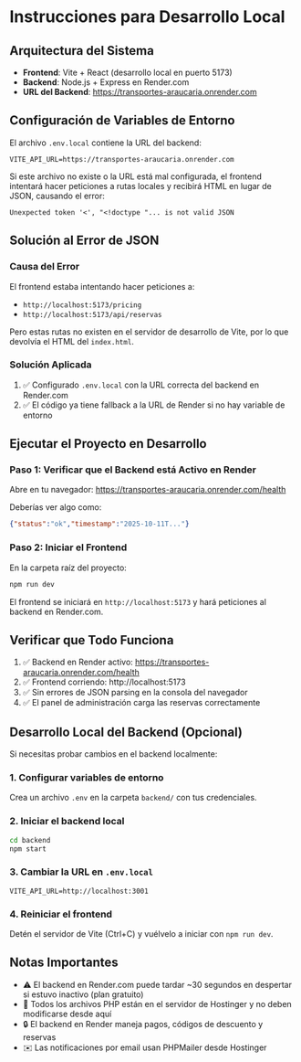# Instrucciones para Desarrollo Local

## Arquitectura del Sistema

- **Frontend**: Vite + React (desarrollo local en puerto 5173)
- **Backend**: Node.js + Express en Render.com
- **URL del Backend**: https://transportes-araucaria.onrender.com

## Configuración de Variables de Entorno

El archivo `.env.local` contiene la URL del backend:

```env
VITE_API_URL=https://transportes-araucaria.onrender.com
```

Si este archivo no existe o la URL está mal configurada, el frontend intentará hacer peticiones a rutas locales y recibirá HTML en lugar de JSON, causando el error:

```
Unexpected token '<', "<!doctype "... is not valid JSON
```

## Solución al Error de JSON

### Causa del Error
El frontend estaba intentando hacer peticiones a:
- `http://localhost:5173/pricing` 
- `http://localhost:5173/api/reservas`

Pero estas rutas no existen en el servidor de desarrollo de Vite, por lo que devolvía el HTML del `index.html`.

### Solución Aplicada
1. ✅ Configurado `.env.local` con la URL correcta del backend en Render.com
2. ✅ El código ya tiene fallback a la URL de Render si no hay variable de entorno

## Ejecutar el Proyecto en Desarrollo

### Paso 1: Verificar que el Backend está Activo en Render
Abre en tu navegador: https://transportes-araucaria.onrender.com/health

Deberías ver algo como:
```json
{"status":"ok","timestamp":"2025-10-11T..."}
```

### Paso 2: Iniciar el Frontend
En la carpeta raíz del proyecto:

```bash
npm run dev
```

El frontend se iniciará en `http://localhost:5173` y hará peticiones al backend en Render.com.

## Verificar que Todo Funciona

1. ✅ Backend en Render activo: https://transportes-araucaria.onrender.com/health
2. ✅ Frontend corriendo: http://localhost:5173
3. ✅ Sin errores de JSON parsing en la consola del navegador
4. ✅ El panel de administración carga las reservas correctamente

## Desarrollo Local del Backend (Opcional)

Si necesitas probar cambios en el backend localmente:

### 1. Configurar variables de entorno
Crea un archivo `.env` en la carpeta `backend/` con tus credenciales.

### 2. Iniciar el backend local
```bash
cd backend
npm start
```

### 3. Cambiar la URL en `.env.local`
```env
VITE_API_URL=http://localhost:3001
```

### 4. Reiniciar el frontend
Detén el servidor de Vite (Ctrl+C) y vuélvelo a iniciar con `npm run dev`.

## Notas Importantes

- ⚠️ El backend en Render.com puede tardar ~30 segundos en despertar si estuvo inactivo (plan gratuito)
- 📝 Todos los archivos PHP están en el servidor de Hostinger y no deben modificarse desde aquí
- 🔒 El backend en Render maneja pagos, códigos de descuento y reservas
- ✉️ Las notificaciones por email usan PHPMailer desde Hostinger
